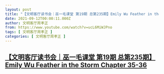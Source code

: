 ```yaml
---
layout: post
title: "【文明客厅读书会｜巫一毛课堂 第19期 总第235期】Emily Wu Feather in the Storm Chapter 35-36"
date: 2021-09-12T00:00:11.000Z
author: 文明客厅周孝正
from: https://www.youtube.com/watch?v=ucL6MiWJPno
tags: [ 文明客厅周孝正 ]
categories: [ 文明客厅周孝正 ]
---
```

<!--1631404811000-->
[【文明客厅读书会｜巫一毛课堂 第19期 总第235期】Emily Wu Feather in the Storm Chapter 35-36](https://www.youtube.com/watch?v=ucL6MiWJPno)
------

<div>

</div>

